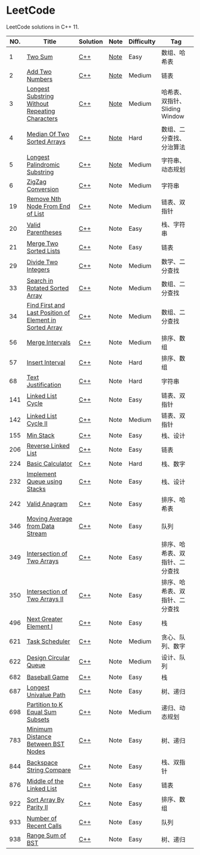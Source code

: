 # LeetCode
LeetCode solutions in C++ 11.  

NO. | Title | Solution | Note | Difficulty | Tag
--- | ----- | -------- | ---- | ---------- | ---
1 | [Two Sum](https://leetcode-cn.com/problems/two-sum/) | [C++](https://github.com/fightingdog/LeetCode/blob/master/001.Tow%20Sum/solution.hpp) | [Note](https://github.com/fightingdog/LeetCode/blob/master/001.Tow%20Sum/README.md) | Easy | 数组、哈希表
2 | [Add Two Numbers](https://leetcode-cn.com/problems/add-two-numbers/) | [C++](https://github.com/fightingdog/LeetCode/blob/master/002.Add%20Two%20Numbers/solution.hpp) | [Note](https://github.com/fightingdog/LeetCode/blob/master/002.Add%20Two%20Numbers/README.md) | Medium | 链表
3 | [Longest Substring Without Repeating Characters](https://leetcode-cn.com/problems/longest-substring-without-repeating-characters/) | [C++](https://github.com/fightingdog/LeetCode/blob/master/003.Longest%20Substring%20Without%20Repeating%20Characters/solution.hpp) | [Note](https://github.com/fightingdog/LeetCode/blob/master/003.Longest%20Substring%20Without%20Repeating%20Characters/README.md) | Medium | 哈希表、双指针、Sliding Window
4 | [Median Of Two Sorted Arrays](https://leetcode-cn.com/problems/median-of-two-sorted-arrays/) | [C++](https://github.com/fightingdog/LeetCode/blob/master/004.Median%20Of%20Two%20Sorted%20Arrays/solution.hpp) | [Note](https://github.com/fightingdog/LeetCode/blob/master/004.Median%20Of%20Two%20Sorted%20Arrays/README.md) |  Hard | 数组、二分查找、分治算法
5 | [Longest Palindromic Substring](https://leetcode-cn.com/problems/longest-palindromic-substring/) | [C++](https://github.com/fightingdog/LeetCode/blob/master/005.Longest%20Parlindromic%20Substring/solution.hpp) | [Note](https://github.com/fightingdog/LeetCode/blob/master/005.Longest%20Parlindromic%20Substring/README.md) | Medium | 字符串、动态规划
6 | [ZigZag Conversion](https://leetcode-cn.com/problems/zigzag-conversion/) | [C++](https://github.com/fightingdog/LeetCode/blob/master/006.ZigZag%20Conversion/solution.hpp) | Note | Medium | 字符串
19 | [Remove Nth Node From End of List](https://leetcode-cn.com/problems/remove-nth-node-from-end-of-list/submissions/) | [C++](https://github.com/fightingdog/LeetCode/blob/master/019.Remove%20Nth%20Node%20From%20End%20of%20List/Solution.hpp) | Note | Medium | 链表、双指针
20 | [Valid Parentheses](https://leetcode-cn.com/problems/valid-parentheses/) | [C++](https://github.com/fightingdog/LeetCode/blob/master/020.Valid%20Parentheses/Solution.hpp) | Note | Easy | 栈、字符串
21 | [Merge Two Sorted Lists](https://leetcode-cn.com/problems/merge-two-sorted-lists/) | [C++](https://github.com/fightingdog/LeetCode/blob/master/021.Merge%20Two%20Sorted%20Lists/Solution.hpp) | Note | Easy | 链表
29 | [Divide Two Integers](https://leetcode-cn.com/problems/divide-two-integers/) | [C++](https://github.com/fightingdog/LeetCode/blob/master/029.Divide%20Two%20Integers/main.cpp) | Note | Medium | 数学、二分查找
33 | [Search in Rotated Sorted Array](https://leetcode-cn.com/problems/search-in-rotated-sorted-array/) | [C++](https://github.com/fightingdog/LeetCode/blob/master/033.Search%20in%20Rotated%20Sorted%20Array/main.cpp) | Note | Medium | 数组、二分查找
34 | [Find First and Last Position of Element in Sorted Array](https://leetcode-cn.com/problems/find-first-and-last-position-of-element-in-sorted-array/) | [C++](https://github.com/fightingdog/LeetCode/blob/master/034.Find%20First%20and%20Last%20Position%20of%20Element%20in%20Sorted%20Array/main.cpp) | Note | Medium | 数组、二分查找
56 | [Merge Intervals](https://leetcode-cn.com/problems/merge-intervals/) | [C++](https://github.com/fightingdog/LeetCode/blob/master/056.Merge%20Intervals/main.cpp) | Note | Medium | 排序、数组
57 | [Insert Interval](https://leetcode-cn.com/problems/insert-interval/) | [C++](https://github.com/fightingdog/LeetCode/blob/master/057.Insert%20Interval/main.cpp) | Note | Hard | 排序、数组
68 | [Text Justification](https://leetcode-cn.com/problems/text-justification/submissions/) | [C++](https://github.com/fightingdog/LeetCode/blob/master/068.Text%20Justification/Solution.hpp) | Note | Hard | 字符串
141 | [Linked List Cycle](https://leetcode-cn.com/problems/linked-list-cycle/) | [C++](https://github.com/fightingdog/LeetCode/blob/master/141.Linked%20List%20Cycle/Solution.hpp) | Note | Easy | 链表、双指针
142 | [Linked List Cycle II](https://leetcode-cn.com/problems/linked-list-cycle-ii/) | [C++](https://github.com/fightingdog/LeetCode/blob/master/142.Linked%20List%20Cycle%20II/Solution.hpp) | Note | Medium | 链表、双指针
155 | [Min Stack](https://leetcode-cn.com/problems/min-stack/) | [C++](https://github.com/fightingdog/LeetCode/blob/master/155.Min%20Stack/Solution.hpp) | Note | Easy | 栈、设计
206 | [Reverse Linked List](https://leetcode-cn.com/problems/reverse-linked-list/) | [C++](https://github.com/fightingdog/LeetCode/blob/master/206.Reverse%20Linked%20List/solution.hpp) | Note | Easy | 链表
224 | [Basic Calculator](https://leetcode-cn.com/problems/basic-calculator/) | [C++](https://github.com/fightingdog/LeetCode/blob/master/224.Basic%20Calculator/Solution.hpp) | Note |Hard | 栈、数字
232 | [Implement Queue using Stacks](https://leetcode-cn.com/problems/implement-queue-using-stacks/) | [C++](https://github.com/fightingdog/LeetCode/tree/master/232.Implement%20Queue%20using%20Stacks) | Note | Easy | 栈、设计
242 | [Valid Anagram](https://leetcode-cn.com/problems/valid-anagram/) | [C++](https://github.com/fightingdog/LeetCode/blob/master/242.Valid%20Anagram/main.cpp) | Note | Easy | 排序、哈希表
346 | [Moving Average from Data Stream](https://leetcode-cn.com/problems/moving-average-from-data-stream/) | [C++](https://github.com/fightingdog/LeetCode/blob/master/346.Moving%20Average%20from%20Data%20Stream/main.cpp) | Note | Easy | 队列
349 | [Intersection of Two Arrays](https://leetcode-cn.com/problems/intersection-of-two-arrays/) | [C++](https://github.com/fightingdog/LeetCode/blob/master/349.Intersection%20of%20Two%20Arrays/main.cpp) | Note | Easy | 排序、哈希表、双指针、二分查找
350 | [Intersection of Two Arrays II](https://leetcode-cn.com/problems/intersection-of-two-arrays-ii/) | [C++](https://github.com/fightingdog/LeetCode/blob/master/350.Intersection%20of%20Two%20Arrays%20II/main.cpp) | Note | Easy | 排序、哈希表、双指针、二分查找
496 | [Next Greater Element I](https://leetcode-cn.com/problems/next-greater-element-i/) | [C++](https://github.com/fightingdog/LeetCode/blob/master/496.Next%20Greater%20Element%20I/main.cpp) | Note | Easy | 栈
621 | [Task Scheduler](https://leetcode-cn.com/problems/task-scheduler/) | [C++](https://github.com/fightingdog/LeetCode/blob/master/621.Task%20Scheduler/main.cpp) | Note | Medium | 贪心、队列、数字
622 | [Design Circular Queue](https://leetcode-cn.com/problems/design-circular-queue/) | [C++](https://github.com/fightingdog/LeetCode/blob/master/622.Design%20Circular%20Queue/main.cpp) | Note | Medium | 设计、队列
682 | [Baseball Game](https://leetcode-cn.com/problems/baseball-game/) | [C++](https://github.com/fightingdog/LeetCode/blob/master/682.Baseball%20Game/main.cpp) | Note | Easy | 栈
687 | [Longest Univalue Path](https://leetcode-cn.com/problems/longest-univalue-path/) | [C++](https://github.com/fightingdog/LeetCode/blob/master/687.Longest%20Univalue%20Path/main.cpp) | Note | Easy | 树、递归
698 | [Partition to K Equal Sum Subsets](https://leetcode-cn.com/problems/partition-to-k-equal-sum-subsets/) | [C++](https://github.com/fightingdog/LeetCode/blob/master/698.Partition%20to%20K%20Equal%20Sum%20Subsets/main.cpp) | Note | Medium | 递归、动态规划
783 | [Minimum Distance Between BST Nodes](https://leetcode-cn.com/problems/minimum-distance-between-bst-nodes/) | [C++](https://github.com/fightingdog/LeetCode/blob/master/783.Minimum%20Distance%20Between%20BST%20Nodes/main.cpp) | Note | Easy | 树、递归
844 | [Backspace String Compare](https://leetcode-cn.com/problems/backspace-string-compare/) | [C++](https://github.com/fightingdog/LeetCode/blob/master/844.Backspace%20String%20Compare/Solution.hpp) | Note | Easy | 栈、双指针
876 | [Middle of the Linked List](https://leetcode-cn.com/problems/middle-of-the-linked-list/submissions/) | [C++](https://github.com/fightingdog/LeetCode/blob/master/876.Middle%20of%20the%20Linked%20List/Solution.hpp) | Note | Easy | 链表
922 | [Sort Array By Parity II](https://leetcode-cn.com/problems/sort-array-by-parity-ii/) | [C++](https://github.com/fightingdog/LeetCode/blob/master/922.Sort%20Array%20By%20Parity%20II/main.cpp) | Note | Easy | 排序、数组
933 | [Number of Recent Calls](https://leetcode-cn.com/problems/number-of-recent-calls/) | [C++](https://github.com/fightingdog/LeetCode/blob/master/933.Number%20of%20Recent%20Calls/main.cpp) | Note | Easy | 队列
938 | [Range Sum of BST](https://leetcode-cn.com/problems/range-sum-of-bst/) | [C++](https://github.com/fightingdog/LeetCode/blob/master/938.Range%20Sum%20of%20BST/main.cpp) | Note | Easy | 树、递归